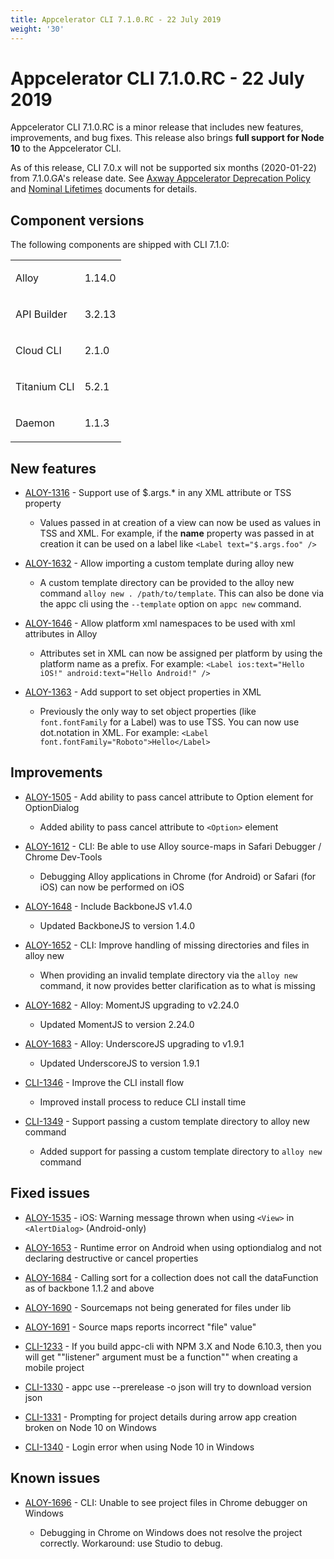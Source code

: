 ```yaml
---
title: Appcelerator CLI 7.1.0.RC - 22 July 2019
weight: '30'
---
```


# Appcelerator CLI 7.1.0.RC - 22 July 2019

Appcelerator CLI 7.1.0.RC is a minor release that includes new features, improvements, and bug fixes. This release also brings **full support for Node 10** to the Appcelerator CLI.

As of this release, CLI 7.0.x will not be supported six months (2020-01-22) from 7.1.0.GA's release date. See [Axway Appcelerator Deprecation Policy](/guide/AMPLIFY_Appcelerator_Services_Overview/Axway_Appcelerator_Deprecation_Policy/) and [Nominal Lifetimes](#undefined) documents for details.

## Component versions

The following components are shipped with CLI 7.1.0:

<table class="confluenceTable"><thead class=" "></thead><tfoot class=" "></tfoot><tbody class=" "><tr><td class="confluenceTd" rowspan="1" colspan="1"><p>Alloy</p></td><td class="confluenceTd" rowspan="1" colspan="1"><p>1.14.0</p></td></tr><tr><td class="confluenceTd" rowspan="1" colspan="1"><p>API Builder</p></td><td class="confluenceTd" rowspan="1" colspan="1"><p>3.2.13</p></td></tr><tr><td class="confluenceTd" rowspan="1" colspan="1"><p>Cloud CLI</p></td><td class="confluenceTd" rowspan="1" colspan="1"><p>2.1.0</p></td></tr><tr><td class="confluenceTd" rowspan="1" colspan="1"><p>Titanium CLI</p></td><td class="confluenceTd" rowspan="1" colspan="1"><p>5.2.1</p></td></tr><tr><td class="confluenceTd" rowspan="1" colspan="1"><p>Daemon</p></td><td class="confluenceTd" rowspan="1" colspan="1"><p>1.1.3</p></td></tr></tbody></table>

## New features

* [ALOY-1316](https://jira.appcelerator.org/browse/ALOY-1316) - Support use of $.args.\* in any XML attribute or TSS property

    * Values passed in at creation of a view can now be used as values in TSS and XML. For example, if the **name** property was passed in at creation it can be used on a label like `<Label text="$.args.foo" />`

* [ALOY-1632](https://jira.appcelerator.org/browse/ALOY-1632) - Allow importing a custom template during alloy new

    * A custom template directory can be provided to the alloy new command `alloy new . /path/to/template`. This can also be done via the appc cli using the `--template` option on `appc new` command.

* [ALOY-1646](https://jira.appcelerator.org/browse/ALOY-1646) - Allow platform xml namespaces to be used with xml attributes in Alloy

    * Attributes set in XML can now be assigned per platform by using the platform name as a prefix. For example: `<Label ios:text="Hello iOS!" android:text="Hello Android!" />`

* [ALOY-1363](https://jira.appcelerator.org/browse/ALOY-1363) - Add support to set object properties in XML

    * Previously the only way to set object properties (like `font.fontFamily` for a Label) was to use TSS. You can now use dot.notation in XML. For example: `<Label font.fontFamily="Roboto">Hello</Label>`

## Improvements

* [ALOY-1505](https://jira.appcelerator.org/browse/ALOY-1505) - Add ability to pass cancel attribute to Option element for OptionDialog

    * Added ability to pass cancel attribute to `<Option>` element

* [ALOY-1612](https://jira.appcelerator.org/browse/ALOY-1612) - CLI: Be able to use Alloy source-maps in Safari Debugger / Chrome Dev-Tools

    * Debugging Alloy applications in Chrome (for Android) or Safari (for iOS) can now be performed on iOS

* [ALOY-1648](https://jira.appcelerator.org/browse/ALOY-1648) - Include BackboneJS v1.4.0

    * Updated BackboneJS to version 1.4.0

* [ALOY-1652](https://jira.appcelerator.org/browse/ALOY-1652) - CLI: Improve handling of missing directories and files in alloy new

    * When providing an invalid template directory via the `alloy new` command, it now provides better clarification as to what is missing

* [ALOY-1682](https://jira.appcelerator.org/browse/ALOY-1682) - Alloy: MomentJS upgrading to v2.24.0

    * Updated MomentJS to version 2.24.0

* [ALOY-1683](https://jira.appcelerator.org/browse/ALOY-1683) - Alloy: UnderscoreJS upgrading to v1.9.1

    * Updated UnderscoreJS to version 1.9.1

* [CLI-1346](https://jira.appcelerator.org/browse/CLI-1346) - Improve the CLI install flow

    * Improved install process to reduce CLI install time

* [CLI-1349](https://jira.appcelerator.org/browse/CLI-1349) - Support passing a custom template directory to alloy new command

    * Added support for passing a custom template directory to `alloy new` command

## Fixed issues

* [ALOY-1535](https://jira.appcelerator.org/browse/ALOY-1535) - iOS: Warning message thrown when using `<View>` in `<AlertDialog>` (Android-only)

* [ALOY-1653](https://jira.appcelerator.org/browse/ALOY-1653) - Runtime error on Android when using optiondialog and not declaring destructive or cancel properties

* [ALOY-1684](https://jira.appcelerator.org/browse/ALOY-1684) - Calling sort for a collection does not call the dataFunction as of backbone 1.1.2 and above

* [ALOY-1690](https://jira.appcelerator.org/browse/ALOY-1690) - Sourcemaps not being generated for files under lib

* [ALOY-1691](https://jira.appcelerator.org/browse/ALOY-1691) - Source maps reports incorrect "file" value"

* [CLI-1233](https://jira.appcelerator.org/browse/CLI-1233) - If you build appc-cli with NPM 3.X and Node 6.10.3, then you will get ""listener" argument must be a function"" when creating a mobile project

* [CLI-1330](https://jira.appcelerator.org/browse/CLI-1330) - appc use --prerelease -o json will try to download version json

* [CLI-1331](https://jira.appcelerator.org/browse/CLI-1331) - Prompting for project details during arrow app creation broken on Node 10 on Windows

* [CLI-1340](https://jira.appcelerator.org/browse/CLI-1340) - Login error when using Node 10 in Windows

## Known issues

* [ALOY-1696](https://jira.appcelerator.org/browse/ALOY-1696) - CLI: Unable to see project files in Chrome debugger on Windows

    * Debugging in Chrome on Windows does not resolve the project correctly. Workaround: use Studio to debug.
